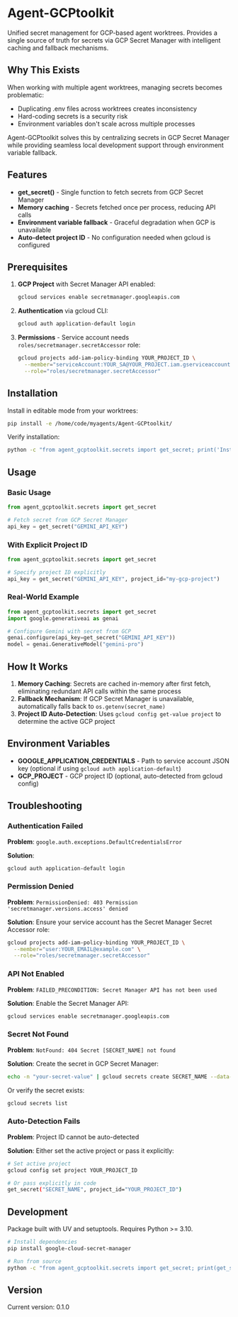 # Agent-GCPtoolkit

Unified secret management for GCP-based agent worktrees. Provides a single source of truth for secrets via GCP Secret Manager with intelligent caching and fallback mechanisms.

## Why This Exists

When working with multiple agent worktrees, managing secrets becomes problematic:
- Duplicating .env files across worktrees creates inconsistency
- Hard-coding secrets is a security risk
- Environment variables don't scale across multiple processes

Agent-GCPtoolkit solves this by centralizing secrets in GCP Secret Manager while providing seamless local development support through environment variable fallback.

## Features

- **get_secret()** - Single function to fetch secrets from GCP Secret Manager
- **Memory caching** - Secrets fetched once per process, reducing API calls
- **Environment variable fallback** - Graceful degradation when GCP is unavailable
- **Auto-detect project ID** - No configuration needed when gcloud is configured

## Prerequisites

1. **GCP Project** with Secret Manager API enabled:
   ```bash
   gcloud services enable secretmanager.googleapis.com
   ```

2. **Authentication** via gcloud CLI:
   ```bash
   gcloud auth application-default login
   ```

3. **Permissions** - Service account needs `roles/secretmanager.secretAccessor` role:
   ```bash
   gcloud projects add-iam-policy-binding YOUR_PROJECT_ID \
     --member="serviceAccount:YOUR_SA@YOUR_PROJECT.iam.gserviceaccount.com" \
     --role="roles/secretmanager.secretAccessor"
   ```

## Installation

Install in editable mode from your worktrees:

```bash
pip install -e /home/code/myagents/Agent-GCPtoolkit/
```

Verify installation:
```bash
python -c "from agent_gcptoolkit.secrets import get_secret; print('Installation successful')"
```

## Usage

### Basic Usage

```python
from agent_gcptoolkit.secrets import get_secret

# Fetch secret from GCP Secret Manager
api_key = get_secret("GEMINI_API_KEY")
```

### With Explicit Project ID

```python
from agent_gcptoolkit.secrets import get_secret

# Specify project ID explicitly
api_key = get_secret("GEMINI_API_KEY", project_id="my-gcp-project")
```

### Real-World Example

```python
from agent_gcptoolkit.secrets import get_secret
import google.generativeai as genai

# Configure Gemini with secret from GCP
genai.configure(api_key=get_secret("GEMINI_API_KEY"))
model = genai.GenerativeModel("gemini-pro")
```

## How It Works

1. **Memory Caching**: Secrets are cached in-memory after first fetch, eliminating redundant API calls within the same process
2. **Fallback Mechanism**: If GCP Secret Manager is unavailable, automatically falls back to `os.getenv(secret_name)`
3. **Project ID Auto-Detection**: Uses `gcloud config get-value project` to determine the active GCP project

## Environment Variables

- **GOOGLE_APPLICATION_CREDENTIALS** - Path to service account JSON key (optional if using `gcloud auth application-default`)
- **GCP_PROJECT** - GCP project ID (optional, auto-detected from gcloud config)

## Troubleshooting

### Authentication Failed

**Problem**: `google.auth.exceptions.DefaultCredentialsError`

**Solution**:
```bash
gcloud auth application-default login
```

### Permission Denied

**Problem**: `PermissionDenied: 403 Permission 'secretmanager.versions.access' denied`

**Solution**: Ensure your service account has the Secret Manager Secret Accessor role:
```bash
gcloud projects add-iam-policy-binding YOUR_PROJECT_ID \
  --member="user:YOUR_EMAIL@example.com" \
  --role="roles/secretmanager.secretAccessor"
```

### API Not Enabled

**Problem**: `FAILED_PRECONDITION: Secret Manager API has not been used`

**Solution**: Enable the Secret Manager API:
```bash
gcloud services enable secretmanager.googleapis.com
```

### Secret Not Found

**Problem**: `NotFound: 404 Secret [SECRET_NAME] not found`

**Solution**: Create the secret in GCP Secret Manager:
```bash
echo -n "your-secret-value" | gcloud secrets create SECRET_NAME --data-file=-
```

Or verify the secret exists:
```bash
gcloud secrets list
```

### Auto-Detection Fails

**Problem**: Project ID cannot be auto-detected

**Solution**: Either set the active project or pass it explicitly:
```bash
# Set active project
gcloud config set project YOUR_PROJECT_ID

# Or pass explicitly in code
get_secret("SECRET_NAME", project_id="YOUR_PROJECT_ID")
```

## Development

Package built with UV and setuptools. Requires Python >= 3.10.

```bash
# Install dependencies
pip install google-cloud-secret-manager

# Run from source
python -c "from agent_gcptoolkit.secrets import get_secret; print(get_secret('TEST_SECRET'))"
```

## Version

Current version: 0.1.0
